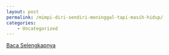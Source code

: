 ```yaml
---
layout: post
permalink: /mimpi-diri-sendiri-meninggal-tapi-masih-hidup/
categories:
    - Uncategorized
---
```


[Baca Selengkapnya](/03)